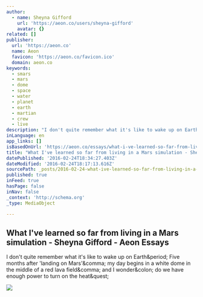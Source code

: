 ```yaml
---
author:
  - name: Sheyna Gifford
    url: 'https://aeon.co/users/sheyna-gifford'
    avatar: {}
related: []
publisher:
  url: 'https://aeon.co'
  name: Aeon
  favicon: 'https://aeon.co/favicon.ico'
  domain: aeon.co
keywords:
  - smars
  - mars
  - dome
  - space
  - water
  - planet
  - earth
  - martian
  - crew
  - live
description: "I don't quite remember what it's like to wake up on Earth. Five months after 'landing on Mars', my day begins in a white dome in the middle of a red lava field, and I wonder: do we have enough power to turn on the heat?"
inLanguage: en
app_links: []
isBasedOnUrl: 'https://aeon.co/essays/what-i-ve-learned-so-far-from-living-in-a-mars-simulation'
title: "What I've learned so far from living in a Mars simulation - Sheyna Gifford - Aeon Essays"
datePublished: '2016-02-24T18:34:27.403Z'
dateModified: '2016-02-24T18:17:13.616Z'
sourcePath: _posts/2016-02-24-what-ive-learned-so-far-from-living-in-a-mars-simulation-.md
published: true
inFeed: true
hasPage: false
inNav: false
_context: 'http://schema.org'
_type: MediaObject

---
```

<article style=""><h1>What I've learned so far from living in a Mars simulation - Sheyna Gifford - Aeon Essays</h1><p>I don't quite remember what it's like to wake up on Earth&amp;period; Five months after 'landing on Mars'&amp;comma; my day begins in a white dome in the middle of a red lava field&amp;comma; and I wonder&amp;colon; do we have enough power to turn on the heat&amp;quest;</p><img src="https://omicron.aeon.co/images/c9913e46-b1b8-4123-94bb-c45b092935fd/header_ESSAY-Dusty-walking-up-hill-cropped.jpg" /></article>